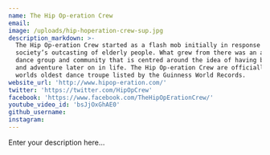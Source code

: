```yaml
---
name: The Hip Op-eration Crew
email:
image: /uploads/hip-hoperation-crew-sup.jpg
description_markdown: >-
  The Hip Op-eration Crew started as a flash mob initially in response to
  society’s outcasting of elderly people. What grew from there was an amazing
  dance group and community that is centred around the idea of having big goals
  and adventure later on in life. The Hip Op-eration Crew are officially the
  worlds oldest dance troupe listed by the Guinness World Records.
website_url: 'http://www.hipop-eration.com/'
twitter: 'https://twitter.com/HipOpCrew'
facebook: 'https://www.facebook.com/TheHipOpErationCrew/'
youtube_video_id: 'bsJjOxGhAE0'
github_username:
instagram:
---
```


Enter your description here...
